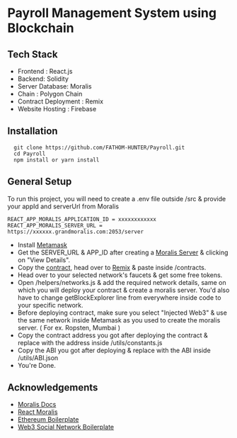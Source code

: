 # Payroll Management System using Blockchain

## Tech Stack

- Frontend : React.js
- Backend: Solidity
- Server Database: Moralis
- Chain : Polygon Chain
- Contract Deployment : Remix
- Website Hosting : Firebase

## Installation

```
  git clone https://github.com/FATHOM-HUNTER/Payroll.git
  cd Payroll
  npm install or yarn install
```

## General Setup

To run this project, you will need to create a .env file outside /src & provide your appId and serverUrl from Moralis

```
REACT_APP_MORALIS_APPLICATION_ID = xxxxxxxxxxxx
REACT_APP_MORALIS_SERVER_URL = https://xxxxxx.grandmoralis.com:2053/server
```

- Install [Metamask](https://metamask.io/)
- Get the SERVER_URL & APP_ID after creating a [Moralis Server](https://admin.moralis.io/servers) & clicking on "View Details".
- Copy the [contract](https://github.com/FATHOM-HUNTER/Payroll/blob/main/smart_contract/Payroll.sol), head over to [Remix](https://remix.ethereum.org/) & paste inside /contracts.
- Head over to your selected network's faucets & get some free tokens.
- Open /helpers/networks.js & add the required network details, same on which you will deploy your contract & create a moralis server. You'd also have to change getBlockExplorer line from everywhere inside code to your specific network.
- Before deploying contract, make sure you select "Injected Web3" & use the same network inside Metamask as you used to create the moralis server. ( For ex. Ropsten, Mumbai )
- Copy the contract address you got after deploying the contract & replace with the address inside /utils/constants.js
- Copy the ABI you got after deploying & replace with the ABI inside /utils/ABI.json
- You're Done.

## Acknowledgements

- [Moralis Docs](https://docs.moralis.io/introduction/readme)
- [React Moralis](https://github.com/MoralisWeb3/react-moralis)
- [Ethereum Boilerplate](https://github.com/ethereum-boilerplate/ethereum-boilerplate)
- [Web3 Social Network Boilerplate](https://github.com/ethereum-boilerplate/web3-social-network-boilerplate)
